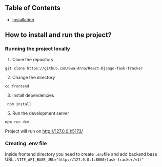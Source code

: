 ## Table of Contents
- [Installation](#how-to-install-and-run-the-project)

## How to install and run the project?
### Running the project locally
1. Clone the repository

` git clone https://github.com/Ewa-Anna/React-Django-Task-Tracker `

2. Change the directory

` cd frontend `

3. Install dependencies

` npm install`

5. Run the development server

` npm run dev `

Project will run on http://127.0.0.1:5173/

### Creating .env file
Inside frontend directory you need to create  ` .env `file and add backend base URL :
`VITE_API_BASE_URL="http://127.0.0.1:8000/task-tracker/v1/"`


<!-- ### Tasks
`GET // `
### User -->
